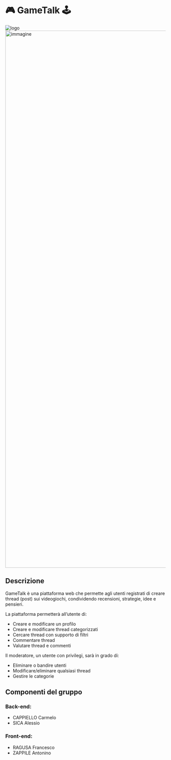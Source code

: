 # 🎮 GameTalk 🕹️
![logo](https://github.com/user-attachments/assets/00ef8e1f-0b1a-44a3-a298-009a290f5d41)
<img width="1687" alt="immagine" src="https://github.com/user-attachments/assets/c07a0025-a761-44ed-bf0e-0f59260a7f3b" />

## Descrizione
GameTalk è una piattaforma web che permette agli utenti registrati di creare thread (post) sui videogiochi, condividendo recensioni, strategie, idee e pensieri.

La piattaforma permetterà all’utente di:
- Creare e modificare un profilo
- Creare e modificare thread categorizzati
- Cercare thread con supporto di filtri
- Commentare thread
- Valutare thread e commenti

Il moderatore, un utente con privilegi, sarà in grado di:
- Eliminare o bandire utenti
- Modificare/eliminare qualsiasi thread
- Gestire le categorie

## Componenti del gruppo
### Back-end:
- CAPPIELLO Carmelo
- SICA Alessio
### Front-end:
- RAGUSA Francesco
- ZAPPILE Antonino
